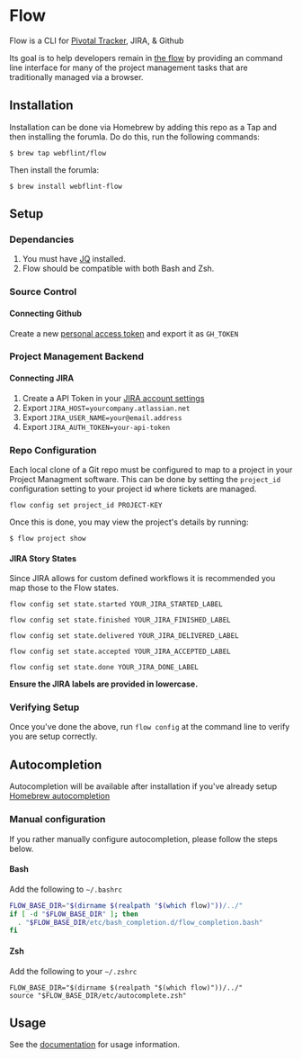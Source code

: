 # Flow
Flow is a CLI for [Pivotal Tracker](https://www.pivotaltracker.com/), JIRA, & Github

Its goal is to help developers remain in [the flow](https://link.springer.com/article/10.1007/s10270-017-0621-x) by
providing an command line interface for many of the project management tasks that are traditionally managed via a browser.


## Installation

Installation can be done via Homebrew by adding this repo as a Tap and then installing the forumla.   Do do this, run the following commands:

```
$ brew tap webflint/flow
```

Then install the forumla:

```
$ brew install webflint-flow
```

## Setup

### Dependancies

1. You must have [JQ](https://stedolan.github.io/jq/) installed.
2. Flow should be compatible with both Bash and Zsh.

### Source Control

#### Connecting Github

Create a new [personal access token](https://github.com/settings/tokens) and export it as `GH_TOKEN`

### Project Management Backend

#### Connecting JIRA

1. Create a API Token in your [JIRA account settings](https://id.atlassian.com/manage-profile/security/api-tokens)
2. Export `JIRA_HOST=yourcompany.atlassian.net`
3. Export `JIRA_USER_NAME=your@email.address`
4. Export `JIRA_AUTH_TOKEN=your-api-token`

### Repo Configuration

Each local clone of a Git repo must be configured to map to a project in your Project Managment software.   This can be done by setting the `project_id` configuration setting to your project id where tickets are managed.

```
flow config set project_id PROJECT-KEY
```

Once this is done, you may view the project's details by running:

```
$ flow project show
```


#### JIRA Story States

Since JIRA allows for custom defined workflows it is recommended you map those to the Flow states.

`flow config set state.started YOUR_JIRA_STARTED_LABEL`

`flow config set state.finished YOUR_JIRA_FINISHED_LABEL`

`flow config set state.delivered YOUR_JIRA_DELIVERED_LABEL`

`flow config set state.accepted YOUR_JIRA_ACCEPTED_LABEL`

`flow config set state.done YOUR_JIRA_DONE_LABEL`

**Ensure the JIRA labels are provided in lowercase.**

### Verifying Setup

Once you've done the above, run `flow config` at the command line to verify you are setup correctly.

## Autocompletion

Autocompletion will be available after installation if you've already setup [Homebrew autocompletion](https://docs.brew.sh/Shell-Completion)

### Manual configuration

If you rather manually configure autocompletion, please follow the steps below.

#### Bash
Add the following to `~/.bashrc`

```bash
FLOW_BASE_DIR="$(dirname $(realpath "$(which flow)"))/../"
if [ -d "$FLOW_BASE_DIR" ]; then
  . "$FLOW_BASE_DIR/etc/bash_completion.d/flow_completion.bash"
fi
```

#### Zsh

Add the following to your `~/.zshrc`

```
FLOW_BASE_DIR="$(dirname $(realpath "$(which flow)"))/../"
source "$FLOW_BASE_DIR/etc/autocomplete.zsh"
```

## Usage

See the [documentation](https://github.com/webflint/homebrew-flow/blob/master/docs/commands.md) for usage information.
